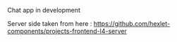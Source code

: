 Chat app in development

Server side taken from here : https://github.com/hexlet-components/projects-frontend-l4-server